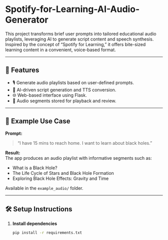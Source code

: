 # Spotify-for-Learning-AI-Audio-Generator


This project transforms brief user prompts into tailored educational audio playlists, leveraging AI to generate script content and speech synthesis. Inspired by the concept of “Spotify for Learning,” it offers bite-sized learning content in a convenient, voice-based format.

---

## 🚀 Features

- 🎙️ Generate audio playlists based on user-defined prompts.
- 🧠 AI-driven script generation and TTS conversion.
- 🌐 Web-based interface using Flask.
- 📂 Audio segments stored for playback and review.

---

## 🧪 Example Use Case

**Prompt:**  
> “I have 15 mins to reach home. I want to learn about black holes.”

**Result:**  
The app produces an audio playlist with informative segments such as:
- What is a Black Hole?
- The Life Cycle of Stars and Black Hole Formation
- Exploring Black Hole Effects: Gravity and Time

Available in the `example_audio/` folder.

---

## 🛠️ Setup Instructions

1. **Install dependencies**  
   ```bash
   pip install -r requirements.txt
